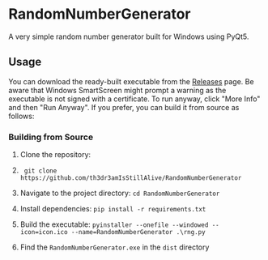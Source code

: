 # RandomNumberGenerator
A very simple random number generator built for Windows using PyQt5. 

## Usage
You can download the ready-built executable from the [Releases](https://github.com/th3dr3amIsStillAlive/RandomNumberGenerator/releases) page. Be aware that Windows SmartScreen might prompt a warning as the executable is not signed with a certificate. To run anyway, click "More Info" and then "Run Anyway". If you prefer, you can build it from source as follows:

### Building from Source
1. Clone the repository:

1. ` git clone https://github.com/th3dr3amIsStillAlive/RandomNumberGenerator`
2. Navigate to the project directory: ` cd RandomNumberGenerator `
3. Install dependencies: ` pip install -r requirements.txt `
4. Build the executable: ` pyinstaller --onefile --windowed --icon=icon.ico --name=RandomNumberGenerator .\rng.py `
5. Find the `RandomNumberGenerator.exe` in the `dist` directory